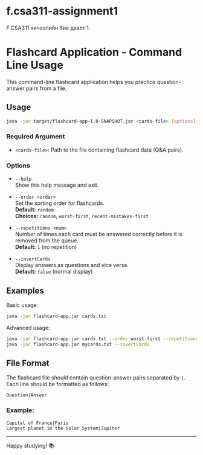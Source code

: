 # f.csa311-assignment1
F.CSA311 хичээлийн бие даалт 1.

# Flashcard Application - Command Line Usage

This command-line flashcard application helps you practice question-answer pairs from a file.

## Usage

```sh
java -jar target/flashcard-app-1.0-SNAPSHOT.jar <cards-file> [options]
```

### Required Argument

- `<cards-file>`: Path to the file containing flashcard data (Q&A pairs).

### Options

- `--help`  
  Show this help message and exit.

- `--order <order>`  
  Set the sorting order for flashcards.  
  **Default:** `random`  
  **Choices:** `random`, `worst-first`, `recent-mistakes-first`

- `--repetitions <num>`  
  Number of times each card must be answered correctly before it is removed from the queue.  
  **Default:** `1` (no repetition)

- `--invertCards`  
  Display answers as questions and vice versa.  
  **Default:** `false` (normal display)

## Examples

Basic usage:
```sh
java -jar flashcard-app.jar cards.txt
```

Advanced usage:
```sh
java -jar flashcard-app.jar cards.txt --order worst-first --repetitions 3
java -jar flashcard-app.jar mycards.txt --invertCards
```

## File Format

The flashcard file should contain question-answer pairs separated by `|`.  
Each line should be formatted as follows:

```
Question|Answer
```

### Example:
```
Capital of France|Paris
Largest planet in the Solar System|Jupiter
```

---

Happy studying! 📚